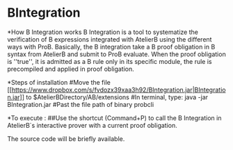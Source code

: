 BIntegration
============

*How B Integration works
B Integration is a tool to systematize the verification of B expressions integrated with AtelierB using the different ways with ProB.
Basically, the B integration take a B proof obligation in  B syntax from AtelierB and submit to ProB evaluate. When the proof obligation is ''true'', it is admitted as a B rule only in its specific module, the rule is precompiled and applied  in proof obligation.

*Steps of installation 
#Move the file [[https://www.dropbox.com/s/fvdozx39xaa3h92/BIntegration.jar|BIntegration.jar]] to $AtelierBDirectory/AB/extensions
#In terminal, type: java -jar BIntegration.jar
#Past the file path of binary probcli


*To execute :
##Use the shortcut (Command+P) to call the B Integration in AtelierB`s interactive prover with a current proof obligation.



The source code will be briefly available.